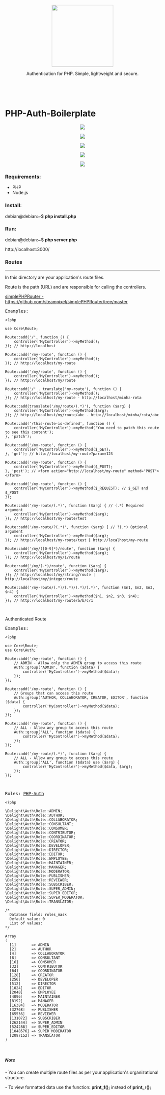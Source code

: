 <p align="center"><img src="https://raw.githubusercontent.com/php-auth/PHP-Auth-Boilerplate/refs/heads/main/docs/php-auth.png" style="width:200px;"></p>

<p align="center">
Authentication for PHP. Simple, lightweight and secure.
</p>

<br><br><br>

# PHP-Auth-Boilerplate

<p align="center"><img src="https://raw.githubusercontent.com/php-auth/PHP-Auth-Boilerplate/refs/heads/main/docs/login.png"></p>
<p align="center"><img src="https://raw.githubusercontent.com/php-auth/PHP-Auth-Boilerplate/refs/heads/main/docs/create_new_account.png"></p>
<p align="center"><img src="https://raw.githubusercontent.com/php-auth/PHP-Auth-Boilerplate/refs/heads/main/docs/reset_password.png"></p>
<p align="center"><img src="https://raw.githubusercontent.com/php-auth/PHP-Auth-Boilerplate/refs/heads/main/docs/manage_users.png"></p>
<p align="center"><img src="https://raw.githubusercontent.com/php-auth/PHP-Auth-Boilerplate/refs/heads/main/docs/1.png"></p>

### Requirements:

- PHP
- Node.js

### Install:

debian@debian:~$ **php install.php**

### Run:

debian@debian:~$ **php server.php**

http://localhost:3000/

<div class="my-5">
  <h3 class="fs-3">Routes</h3>
  <hr>
  <a class="btn btn-primary border-0 shadow fs-5" href="javascript:history.back()">
    <i class="fa fa-arrow-left" aria-hidden="true"></i>
  </a>
  <a class="btn btn-primary border-0 shadow fs-5" href="/docs/php-framework">
    <i class="fa fa-home" aria-hidden="true"></i>
  </a>
</div>

<p class="text-start">In this directory are your application's route files.</p>
<p class="text-start">Route is the path (URL) and are responsible for calling the controllers.</p>

<a href="https://github.com/steampixel/simplePHPRouter/tree/master">
  simplePHPRouter - https://github.com/steampixel/simplePHPRouter/tree/master
</a>

<pre class="text-start">
Examples:
<code class="language-php">
&lt;?php

use Core\Route;

Route::add('/', function () {
    controller('MyController')->myMethod();
}); // http://localhost

Route::add('/my-route', function () {
    controller('MyController')->myMethod();
}); // http://localhost/my-route

Route::add('/my/route', function () {
    controller('MyController')->myMethod();
}); // http://localhost/my/route

Route::add('/' . translate('my-route'), function () {
    controller('MyController')->myMethod();
}); // http://localhost/my-route - http://localhost/minha-rota

Route::add(translate('/my/route/(.*)'), function ($arg) {
    controller('MyController')->myMethod($arg);
}); // http://localhost/my/route/abc - http://localhost/minha/rota/abc

Route::add('/this-route-is-defined', function () {
    controller('MyController')->myMethod('You need to patch this route to see this content');
}, 'patch');

Route::add('/my-route', function () {
    controller('MyController')->myMethod($_GET);
}, 'get'); // http://localhost/my-route?param=123

Route::add('/my-route', function () {
    controller('MyController')->myMethod($_POST);
}, 'post'); // &lt;form action="http://localhost/my-route" method="POST">&lt;/form>

Route::add('/my-route', function () {
    controller('MyController')->myMethod($_REQUEST); // $_GET and $_POST
});

Route::add('/my-route/(.*)', function ($arg) { // (.*) Required argument
    controller('MyController')->myMethod($arg);
}); // http://localhost/my-route/test

Route::add('/my-route/?(.*)', function ($arg) { // ?(.*) Optional argument
    controller('MyController')->myMethod($arg);
}); // http://localhost/my-route/test | http://localhost/my-route

Route::add('/my/([0-9]*)/route', function ($arg) {
    controller('MyController')->myMethod($arg);
}); // http://localhost/my/1/route

Route::add('/my/(.*)/route', function ($arg) {
    controller('MyController')->myMethod($arg);
}); // http://localhost/my/string/route | http://localhost/my/integer/route

Route::add('/my-route/(.*)/(.*)/(.*)/(.*)', function ($n1, $n2, $n3, $n4) {
    controller('MyController')->myMethod($n1, $n2, $n3, $n4);
}); // http://localhost/my-route/a/b/c/1

</code>
</pre>

<i class="fa-solid fa-lock me-2"></i>Authenticated Route

<pre class="text-start">
Examples:
<code class="language-php">
&lt;?php

use Core\Route;
use Core\Auth;

Route::add('/my-route', function () {
    // ADMIN - Allow only the ADMIN group to access this route
    Auth::group('ADMIN', function ($data) {
        controller('MyController')->myMethod($data);
    });
});

Route::add('/my-route', function () {
    // Groups that can access this route
    Auth::group('AUTHOR, COLLABORATOR, CREATOR, EDITOR', function ($data) {
        controller('MyController')->myMethod($data);
    });
});

Route::add('/my-route', function () {
    // ALL - Allow any group to access this route
    Auth::group('ALL', function ($data) {
        controller('MyController')->myMethod($data);
    });
});

Route::add('/my-route/(.*)', function ($arg) {
    // ALL - Allow any group to access this route
    Auth::group('ALL', function ($data) use ($arg) {
        controller('MyController')->myMethod($data, $arg);
    });
});

</code>
</pre>

<pre class="text-start">
Roles: <a href="https://github.com/delight-im/PHP-Auth/blob/master/README.md#roles-or-groups">PHP-Auth</a>
<code class="language-php">
&lt;?php

\Delight\Auth\Role::ADMIN;
\Delight\Auth\Role::AUTHOR;
\Delight\Auth\Role::COLLABORATOR;
\Delight\Auth\Role::CONSULTANT;
\Delight\Auth\Role::CONSUMER;
\Delight\Auth\Role::CONTRIBUTOR;
\Delight\Auth\Role::COORDINATOR;
\Delight\Auth\Role::CREATOR;
\Delight\Auth\Role::DEVELOPER;
\Delight\Auth\Role::DIRECTOR;
\Delight\Auth\Role::EDITOR;
\Delight\Auth\Role::EMPLOYEE;
\Delight\Auth\Role::MAINTAINER;
\Delight\Auth\Role::MANAGER;
\Delight\Auth\Role::MODERATOR;
\Delight\Auth\Role::PUBLISHER;
\Delight\Auth\Role::REVIEWER;
\Delight\Auth\Role::SUBSCRIBER;
\Delight\Auth\Role::SUPER_ADMIN;
\Delight\Auth\Role::SUPER_EDITOR;
\Delight\Auth\Role::SUPER_MODERATOR;
\Delight\Auth\Role::TRANSLATOR;

/*
  Database field: roles_mask
  Default value: 0
  List of values:
*/

Array
(
  [1]       => ADMIN
  [2]       => AUTHOR
  [4]       => COLLABORATOR
  [8]       => CONSULTANT
  [16]      => CONSUMER
  [32]      => CONTRIBUTOR
  [64]      => COORDINATOR
  [128]     => CREATOR
  [256]     => DEVELOPER
  [512]     => DIRECTOR
  [1024]    => EDITOR
  [2048]    => EMPLOYEE
  [4096]    => MAINTAINER
  [8192]    => MANAGER
  [16384]   => MODERATOR
  [32768]   => PUBLISHER
  [65536]   => REVIEWER
  [131072]  => SUBSCRIBER
  [262144]  => SUPER_ADMIN
  [524288]  => SUPER_EDITOR
  [1048576] => SUPER_MODERATOR
  [2097152] => TRANSLATOR
)

</code>
</pre>

<div class="alert alert-primary text-wrap text-start mt-5 p-4" role="alert">
  <h5><i class="fa-solid fa-circle-info me-2"></i><strong>Note</strong></h5>
  <p class="m-0 p-0">- You can create multiple route files as per your application's organizational structure.</p>
  <p class="m-0 p-0">- To view formatted data use the function: <strong>print_f();</strong> instead of <strong>print_r();</strong></p>
</div>
